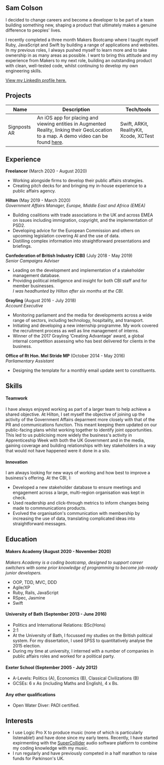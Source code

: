 ## Sam Colson

I decided to change careers and become a developer to be part of a team building something new, shaping a product that ultimately makes a genuine difference to peoples' lives.

I recently completed a three month Makers Bootcamp where I taught myself Ruby, JavaScript and Swift by building a range of applications and websites. In my previous roles, I always pushed myself to learn more and to take ownership in as many areas as possible. I want to bring this attitude and my experience from Makers to my next role, building an outstanding product with clean, well-tested code, whilst continuing to develop my own engineering skills.

[View my LinkedIn profile here.](https://www.linkedin.com/in/samcolson/)

## Projects

| Name                         | Description                            | Tech/tools        |
| ---------------------------- | -----------------                      | ----------------- |
| Signposts AR          | An iOS app for placing and viewing entities in Augmented Reality, linking their GeoLocation to a map. A demo video can be found [here](https://www.youtube.com/watch?v=Crr90faZCcw).                    | Swift, ARKit, RealityKit, Xcode, XCTest |



## Experience

**Freelancer** (March 2020 - August 2020)  
- Working alongside firms to develop their public affairs strategies.
- Creating pitch decks for and bringing my in-house experience to a public affairs agency.

**Hilton** (May 2019 - March 2020)   
_Government Affairs Manager, Europe, Middle East and Africa (EMEA)_

- Building coalitions with trade associations in the UK and across EMEA on issues including immigration, copyright, and the implementation of PSD2.
- Developing advice for the European Commission and others on upcoming legislation covering AI and the use of data.
- Distilling complex information into straightforward presentations and briefings.

**Confederation of British Industry (CBI)** (July 2018 - May 2019)  
_Senior Campaigns Adviser_

- Leading on the development and implementation of a stakeholder management database.
- Providing political intelligence and insight for both CBI staff and for member businesses.  
_I was headhunted by Hilton after six months at the CBI._

**Grayling** (August 2016 - July 2018)  
_Account Executive_
- Monitoring parliament and the media for developments across a wide range of sectors, including technology, hospitality, and transport.
- Initiating and developing a new internship programme. My work covered the recruitment process as well as line management of interns.
- Winner of the 2017 Grayling ‘Creating Advantage’ award, a global internal competition assessing who has best delivered for clients in the business.


**Office of Rt Hon. Mel Stride MP** (October 2014 - May 2016)  
_Parliamentary Assistant_
- Designing the template for a monthly email update sent to constituents.


## Skills

#### Teamwork

I have always enjoyed working as part of a larger team to help achieve a shared objective. At Hilton, I set myself the objective of joining up the activity of the Government Affairs deparment more closely with that of the PR and communications function. This meant keeping them updated on our public-facing plans whilst working together to identify joint opportunities. This led to us publicising more widely the business's activity in Apprenticeship Week with both the UK Government and in the media, gaining coverage and building relationships with key stakeholders in a way that would not have happened were it done in a silo.

#### Innovation

I am always looking for new ways of working and how best to improve a business's offering. At the CBI, I:
- Developed a new stakeholder database to ensure meetings and engagement across a large, multi-region organisation was kept in check.
- Used readership and click-through metrics to inform changes being made to commnunications products.
- Evolved the organisation's communication with membership by increasing the use of data, translating complicated ideas into straightforward messages.

## Education

#### Makers Academy (August 2020 - November 2020)  
_Makers Academy is a coding bootcamp, designed to support career switchers with some prior knowledge of programming to become job-ready junior developers._
- OOP, TDD, MVC, DDD
- Agile/XP
- Ruby, Rails, JavaScript
- RSpec, Jasmine
- Swift

#### University of Bath (September 2013 - June 2016)  
- Politics and International Relations: BSc(Hons)
- 2:1
- At the University of Bath, I focussed my studies on the British political system. For my dissertation, I used SPSS to quantitatively analyse the 2015 election.
- During my time at university, I interned with a number of companies in public affairs roles and worked for a political party.

#### Exeter School (September 2005 - July 2012)  
- A-Levels: Politics (A), Economics (B), Classical Civilizations (B)
- GCSEs: 6 x As (including Maths and English), 4 x Bs.

#### Any other qualifications  
- Open Water Diver: PADI certified.

## Interests  
- I use Logic Pro X to produce music (none of which is particularly listenable!) and have done since my early teens. Recently, I have started expirmenting with the [SuperCollider](https://supercollider.github.io) audio software platform to combine my coding knowledge with my music.
- I run regularly and have previously competed in a half marathon to raise funds for Parkinson's UK.
